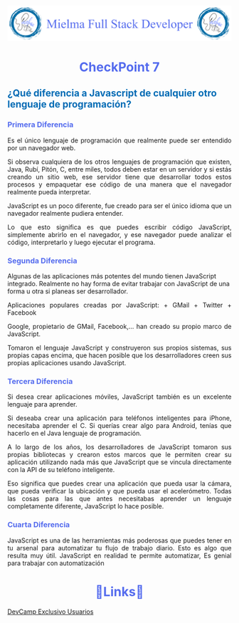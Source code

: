 ![Logo Mielma](Logo/Logo_Encabezado.png)

# <center><b><font color="#556CEE">CheckPoint 7</font></b>

## <b><font color="#006cb5">¿Qué diferencia a Javascript de cualquier otro lenguaje de programación?</font></b>

### <b><font color="#556CEE">Primera Diferencia</font></b>
<p style="text-align: justify;">
Es el único lenguaje de programación que realmente puede ser entendido por un navegador web. 
<p style="text-align: justify;">
Si observa cualquiera de los otros lenguajes de programación que existen, Java, Rubí, Pitón, C, entre miles, todos deben estar en un servidor y si estás creando un sitio web, ese servidor tiene que desarrollar todos estos procesos y empaquetar ese código de una manera que el navegador realmente pueda interpretar.
<p style="text-align: justify;">
JavaScript es un poco diferente, fue creado para ser el único idioma que un navegador realmente pudiera entender.  
<p style="text-align: justify;">
Lo que esto significa es que puedes escribir código JavaScript, simplemente abrirlo en el navegador, y ese navegador puede analizar el código, interpretarlo y luego ejecutar el programa.

### <b><font color="#556CEE">Segunda Diferencia</font></b>
Algunas de las aplicaciones más potentes del mundo tienen JavaScript integrado. Realmente no hay forma de evitar trabajar con JavaScript de una forma u otra si planeas ser desarrollador.
<p style="text-align: justify;">
Aplicaciones populares creadas por JavaScript:
+ GMail
+ Twitter
+ Facebook
<p style="text-align: justify;">
Google, propietario de GMail, Facebook,... han creado su propio marco de JavaScript.
<p style="text-align: justify;">
Tomaron el lenguaje JavaScript y construyeron sus propios sistemas, sus propias capas encima, que hacen posible que los desarrolladores creen sus propias aplicaciones usando JavaScript.

### <b><font color="#556CEE">Tercera Diferencia</font></b>
<p style="text-align: justify;">
Si desea crear aplicaciones móviles, JavaScript también es un excelente lenguaje para aprender.
<p style="text-align: justify;">
Si deseaba crear una aplicación para teléfonos inteligentes para iPhone, necesitaba aprender el C. Si querías crear algo para Android, tenías que hacerlo en el Java lenguaje de programación.
<p style="text-align: justify;">
A lo largo de los años, los desarrolladores de JavaScript tomaron sus propias bibliotecas y crearon estos marcos que le permiten crear su aplicación utilizando nada más que JavaScript que se vincula directamente con la API de su teléfono inteligente.
<p style="text-align: justify;">
Eso significa que puedes crear una aplicación que pueda usar la cámara, que pueda verificar la ubicación y que pueda usar el acelerómetro. Todas las cosas para las que antes necesitabas aprender un lenguaje completamente diferente, JavaScript lo hace posible.

### <b><font color="#556CEE">Cuarta Diferencia</font></b>
<p style="text-align: justify;">
JavaScript es una de las herramientas más poderosas que puedes tener en tu arsenal para automatizar tu flujo de trabajo diario. Esto es algo que resulta muy útil.  
JavaScript en realidad te permite automatizar, Es genial para trabajar con automatización


# <center><b><font color="#556CEE">🔗Links🔗</font></b>

[DevCamp Exclusivo Usuarios](https://basque.devcamp.com/pt-full-stack-development-javascript-python-react/guide/reasons-learning-javascript)  

<!-- [Código DevCamp]() -->

<!-- [Código Mielma]() -->